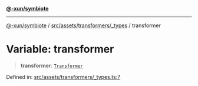 [**@-xun/symbiote**](../../../../../README.md)

***

[@-xun/symbiote](../../../../../README.md) / [src/assets/transformers/\_types](../README.md) / transformer

# Variable: transformer

> **transformer**: [`Transformer`](../../../type-aliases/Transformer.md)

Defined in: [src/assets/transformers/\_types.ts:7](https://github.com/Xunnamius/symbiote/blob/bf93fc6ee8086ef7d92447ad716f3811a334edee/src/assets/transformers/_types.ts#L7)
